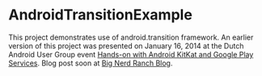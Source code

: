 AndroidTransitionExample
========================

This project demonstrates use of android.transition framework.
An earlier version of this project was presented on January 16, 2014 at the Dutch Android User Group event
[Hands-on with Android KitKat and Google Play Services](http://www.meetup.com/dutch-aug/events/154627662/).
Blog post soon at [Big Nerd Ranch Blog](http://blog.bignerdranch.com).
